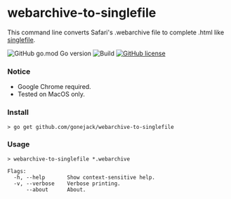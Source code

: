 # webarchive-to-singlefile

This command line converts Safari's .webarchive file to complete .html like [singlefile](https://github.com/gildas-lormeau/SingleFile).

![GitHub go.mod Go version](https://img.shields.io/github/go-mod/go-version/gonejack/webarchive-to-singlefile)
![Build](https://github.com/gonejack/webarchive-to-singlefile/actions/workflows/go.yml/badge.svg)
[![GitHub license](https://img.shields.io/github/license/gonejack/webarchive-to-singlefile.svg?color=blue)](LICENSE)

### Notice

- Google Chrome required.
- Tested on MacOS only.

### Install

```shell
> go get github.com/gonejack/webarchive-to-singlefile
```

### Usage

```shell
> webarchive-to-singlefile *.webarchive
```

```shell
Flags:
  -h, --help       Show context-sensitive help.
  -v, --verbose    Verbose printing.
      --about      About.
```
